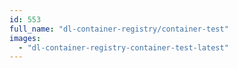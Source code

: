 ```yaml
---
id: 553
full_name: "dl-container-registry/container-test"
images: 
  - "dl-container-registry-container-test-latest"
---
```

